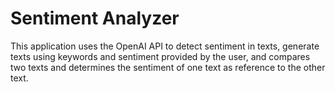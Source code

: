 # Sentiment Analyzer

This application uses the OpenAI API to detect sentiment in texts, generate texts using keywords and sentiment provided by the user, and compares two texts and determines the sentiment of one text as reference to the other text.
